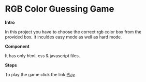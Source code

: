 # RGB Color Guessing Game

**Intro**

In this project you have to choose the correct rgb color box from the provided box. It inculdes easy mode as well as hard mode.

**Component**

It has only html, css & javascript files.

**Steps**

To play the game click the link [Play](https://codepen.io/iamismile/pen/MdvJbM)
